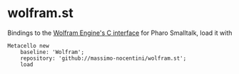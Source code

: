 # wolfram.st

Bindings to the [Wolfram Engine's C interface](https://reference.wolfram.com/language/guide/CLanguageInterface.html) for Pharo Smalltalk, load it with

```smalltalk
Metacello new
    baseline: 'Wolfram';
    repository: 'github://massimo-nocentini/wolfram.st';
    load
```
